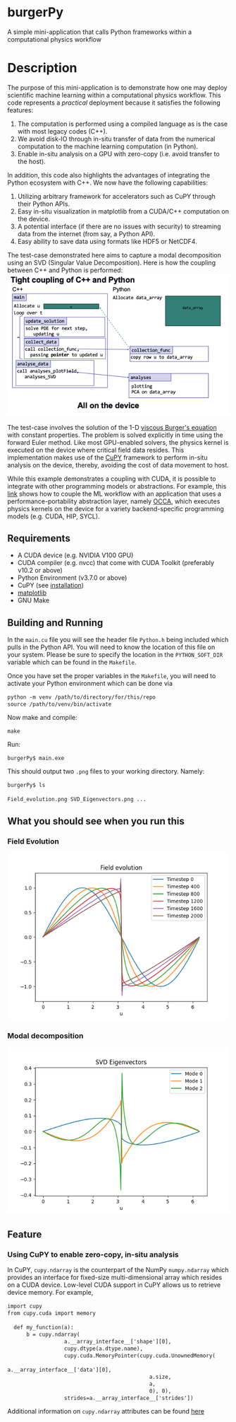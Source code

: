 # burgerPy
A simple mini-application that calls Python frameworks within a computational physics workflow

# Description

The purpose of this mini-application is to demonstrate how one may deploy scientific machine learning within a computational physics workflow. This code represents a *practical* deployment because it satisfies the following features:
1. The computation is performed using a compiled language as is the case with most legacy codes (C++).
2. We avoid disk-IO through in-situ transfer of data from the numerical computation to the machine learning computation (in Python).
3. Enable in-situ analysis on a GPU with zero-copy (i.e. avoid transfer to the host). 

In addition, this code also highlights the advantages of integrating the Python ecosystem with C++. We now have the following capabilities:
1. Utilizing arbitrary framework for accelerators such as CuPY through their Python APIs.
2. Easy in-situ visualization in matplotlib from a CUDA/C++ computation on the device.
3. A potential interface (if there are no issues with security) to streaming data from the internet (from say, a Python API).
4. Easy ability to save data using formats like HDF5 or NetCDF4.

The test-case demonstrated here aims to capture a modal decomposition using an SVD (Singular Value Decomposition). Here is how the coupling between C++ and Python is performed:
![Coupling](CouplingDiagram.png)

The test-case involves the solution of the 1-D [viscous Burger's equation](https://en.wikipedia.org/wiki/Burgers%27_equation) with constant properties. The problem is solved explicitly in time using the forward Euler method.  Like most GPU-enabled solvers, the physics kernel is executed on the device where critical field data resides. This implementation makes use of the [CuPY](https://cupy.dev/) framework to perform in-situ analysis on the device, thereby, avoiding the cost of data movement to host. 

While this example demonstrates a coupling with CUDA, it is possible to integrate with other programming models or abstractions.  For example, this [link](https://github.com/argonne-lcf/sdl_workshop/tree/master/couplingSimulationML/ML_PythonC%2B%2B_Embedding/ThetaGPU_OCCA) shows how to couple the ML workflow with an application that uses a performance-portability abstraction layer, namely [OCCA](https://github.com/libocca/occa), which executes physics kernels on the device for a variety backend-specific programming models (e.g. CUDA, HIP, SYCL).

## Requirements

- A CUDA device (e.g. NVIDIA V100 GPU) 
- CUDA compiler (e.g. nvcc) that come with CUDA Toolkit (preferably v10.2 or above)
- Python Environment (v3.7.0 or above)
- CuPY (see [installation](https://docs.cupy.dev/en/stable/install.html))
- [matplotlib](https://matplotlib.org/)
- GNU Make

## Building and Running

In the `main.cu` file you will see the header file `Python.h` being included which pulls in the Python API.  You will need to know the location of this file on your system.  Please be sure to specify the location in the `PYTHON_SOFT_DIR` variable which can be found in the `Makefile`.

Once you have set the proper variables in the `Makefile`, you will need to activate your Python environment which can be done via 

```
python -m venv /path/to/directory/for/this/repo
source /path/to/venv/bin/activate
``` 

Now make and compile:

```
make
```

Run:

```
burgerPy$ main.exe
```

This should output two `.png` files to your working directory. Namely:

```
burgerPy$ ls

Field_evolution.png SVD_Eigenvectors.png ... 

```

## What you should see when you run this

### Field Evolution
![Fields](output/Field_evolution.png "Fields")

### Modal decomposition
![Modes](output/SVD_Eigenvectors.png "Modes")

## Feature

### Using CuPY to enable zero-copy, in-situ analysis
In CuPY, `cupy.ndarray` is the counterpart of the NumPy `numpy.ndarray` which provides an interface for fixed-size multi-dimensional array which resides on a CUDA device.  Low-level CUDA support in CuPY allows us to retrieve device memory. For example,

```
import cupy
from cupy.cuda import memory

  def my_function(a):
      b = cupy.ndarray(
                  a.__array_interface__['shape'][0],
                  cupy.dtype(a.dtype.name),
                  cupy.cuda.MemoryPointer(cupy.cuda.UnownedMemory(
                                             a.__array_interface__['data'][0], 
                                             a.size,
                                             a,
                                             0), 0),
                  strides=a.__array_interface__['strides'])

```

Additional information on `cupy.ndarray` attributes can be found [here](https://docs.cupy.dev/en/stable/reference/generated/cupy.ndarray.html#cupy.ndarray) 
